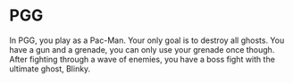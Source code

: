 # PGG
In PGG, you play as a Pac-Man. Your only goal is to destroy all ghosts. You have a gun and a grenade, you can only use your grenade once though. After fighting through a wave of enemies, you have a boss fight with the ultimate ghost, Blinky.

